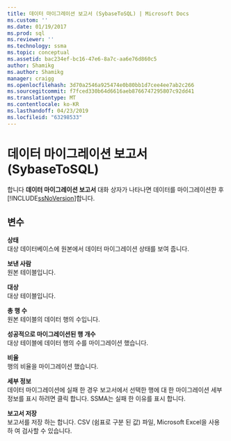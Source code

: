```yaml
---
title: 데이터 마이그레이션 보고서 (SybaseToSQL) | Microsoft Docs
ms.custom: ''
ms.date: 01/19/2017
ms.prod: sql
ms.reviewer: ''
ms.technology: ssma
ms.topic: conceptual
ms.assetid: bac234ef-bc16-47e6-8a7c-aa6e76d860c5
author: Shamikg
ms.author: Shamikg
manager: craigg
ms.openlocfilehash: 3d70a2546a925474e0b80bb1d7cee4ee7ab2c266
ms.sourcegitcommit: f7fced330b64d6616aeb8766747295807c92dd41
ms.translationtype: MT
ms.contentlocale: ko-KR
ms.lasthandoff: 04/23/2019
ms.locfileid: "63298533"
---
```

# <a name="data-migration-report-sybasetosql"></a>데이터 마이그레이션 보고서(SybaseToSQL)
합니다 **데이터 마이그레이션 보고서** 대화 상자가 나타나면 데이터를 마이그레이션한 후 [!INCLUDE[ssNoVersion](../../includes/ssnoversion-md.md)]합니다.  
  
## <a name="options"></a>변수  
**상태**  
대상 데이터베이스에 원본에서 데이터 마이그레이션 상태를 보여 줍니다.  
  
**보낸 사람**  
원본 테이블입니다.  
  
**대상**  
대상 테이블입니다.  
  
**총 행 수**  
원본 테이블의 데이터 행의 수입니다.  
  
**성공적으로 마이그레이션된 행 개수**  
대상 테이블에 데이터 행의 수를 마이그레이션 했습니다.  
  
**비율**  
행의 비율을 마이그레이션 했습니다.  
  
**세부 정보**  
데이터 마이그레이션에 실패 한 경우 보고서에서 선택한 행에 대 한 마이그레이션 세부 정보를 표시 하려면 클릭 합니다. SSMA는 실패 한 이유를 표시 합니다.  
  
**보고서 저장**  
보고서를 저장 하는 합니다. CSV (쉼표로 구분 된 값) 파일, Microsoft Excel을 사용 하 여 검사할 수 있습니다.  
  
